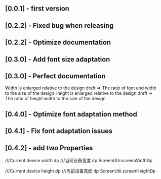 ## [0.0.1] -  first version

## [0.2.2] - Fixed bug when releasing

## [0.2.2] - Optimize documentation

## [0.3.0] - Add font size adaptation

## [0.3.0] - Perfect documentation
Width is enlarged relative to the design draft => The ratio of font and width to the size of the design
Height is enlarged relative to the design draft => The ratio of  height width to the size of the design

## [0.4.0] - Optimize font adaptation method

## [0.4.1] - Fix font adaptation issues

## [0.4.2] - add two Properties

  ///Current device width dp
  ///当前设备宽度 dp
  ScreenUtil.screenWidthDp 

  ///Current device height dp
  ///当前设备高度 dp
  ScreenUtil.screenHeightDp   
